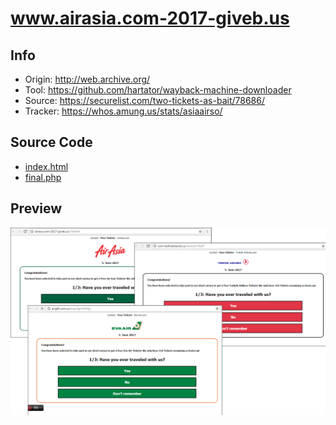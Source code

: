 # www.airasia.com-2017-giveb.us

## Info

- Origin: http://web.archive.org/
- Tool: https://github.com/hartator/wayback-machine-downloader
- Source: https://securelist.com/two-tickets-as-bait/78686/
- Tracker: https://whos.amung.us/stats/asiaairso/

## Source Code

- [index.html](./src/index.html)
- [final.php](./src/final.php)

## Preview

![](./preview/two_tickets_en_03.png)
